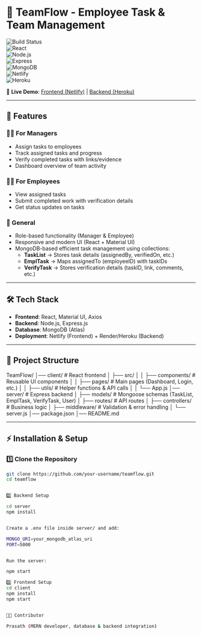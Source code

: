 # 📌 TeamFlow - Employee Task & Team Management  

![Build Status](https://img.shields.io/badge/build-passing-brightgreen)  
![React](https://img.shields.io/badge/Frontend-React-61DAFB?logo=react&logoColor=white)  
![Node.js](https://img.shields.io/badge/Backend-Node.js-339933?logo=node.js&logoColor=white)  
![Express](https://img.shields.io/badge/Framework-Express-000000?logo=express&logoColor=white)  
![MongoDB](https://img.shields.io/badge/Database-MongoDB-47A248?logo=mongodb&logoColor=white)  
![Netlify](https://img.shields.io/badge/Deployed%20On-Netlify-00C7B7?logo=netlify&logoColor=white)  
![Heroku](https://img.shields.io/badge/Backend%20API-Heroku-430098?logo=heroku&logoColor=white)  

🔗 **Live Demo**: [Frontend (Netlify)](https://your-netlify-link.com) | [Backend (Heroku)](https://your-heroku-link.com)  

---

## 🚀 Features  

### 👨‍💼 For Managers  
- Assign tasks to employees  
- Track assigned tasks and progress  
- Verify completed tasks with links/evidence  
- Dashboard overview of team activity  

### 👩‍💻 For Employees  
- View assigned tasks  
- Submit completed work with verification details  
- Get status updates on tasks  

### 🔑 General  
- Role-based functionality (Manager & Employee)  
- Responsive and modern UI (React + Material UI)  
- MongoDB-based efficient task management using collections:  
  - **TaskList** → Stores task details (assignedBy, verifiedOn, etc.)  
  - **EmplTask** → Maps assignedTo (employeeID) with taskIDs  
  - **VerifyTask** → Stores verification details (taskID, link, comments, etc.)  

---

## 🛠️ Tech Stack  

- **Frontend**: React, Material UI, Axios  
- **Backend**: Node.js, Express.js  
- **Database**: MongoDB (Atlas)  
- **Deployment**: Netlify (Frontend) + Render/Heroku (Backend)  

---

## 📂 Project Structure  
TeamFlow/
│── client/ # React frontend
│ ├── src/
│ │ ├── components/ # Reusable UI components
│ │ ├── pages/ # Main pages (Dashboard, Login, etc.)
│ │ ├── utils/ # Helper functions & API calls
│ │ └── App.js
│── server/ # Express backend
│ ├── models/ # Mongoose schemas (TaskList, EmplTask, VerifyTask, User)
│ ├── routes/ # API routes
│ ├── controllers/ # Business logic
│ ├── middleware/ # Validation & error handling
│ └── server.js
│── package.json
│── README.md


---

## ⚡ Installation & Setup  

### 1️⃣ Clone the Repository  
```bash
git clone https://github.com/your-username/teamflow.git
cd teamflow


2️⃣ Backend Setup

cd server
npm install


Create a .env file inside server/ and add:

MONGO_URI=your_mongodb_atlas_uri
PORT=5000


Run the server:

npm start

3️⃣ Frontend Setup
cd client
npm install
npm start


🧑‍💻 Contributor

Prasath (MERN developer, database & backend integration)


